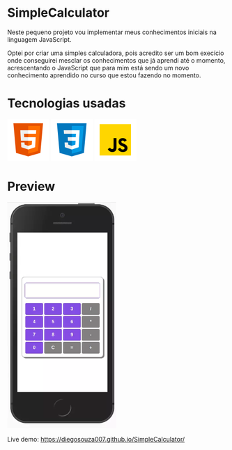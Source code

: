 # SimpleCalculator

Neste pequeno projeto vou implementar meus conhecimentos iniciais na linguagem JavaScript.

Optei por criar uma simples calculadora, pois acredito ser um bom execício onde conseguirei mesclar os conhecimentos que já aprendi até o momento, acrescentando o JavaScript que para mim está sendo um novo conhecimento aprendido no curso que estou fazendo no momento.

# Tecnologias usadas

<p float="left">
<img src="./assets/img/icons8-html-5.svg" href="https://developer.mozilla.org/pt-BR/docs/Web/HTML">
<img src="./assets/img/icons8-css3.svg" href="https://developer.mozilla.org/pt-BR/docs/Web/CSS">
<img src="./assets/img/icons8-javascript.svg" href="https://developer.mozilla.org/pt-BR/docs/Web/JavaScripthtml">
</p>

# Preview

<img src="./assets/img/preview-mobile.webp" width="250px">

Live demo: <a href="https://diegosouza007.github.io/SimpleCalculator/">https://diegosouza007.github.io/SimpleCalculator/</a>
